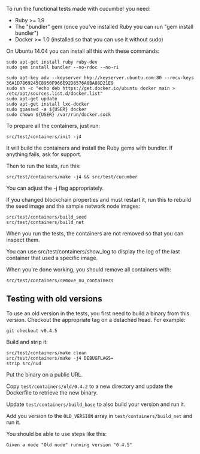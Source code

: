 To run the functional tests made with cucumber you need:

* Ruby >= 1.9
* The "bundler" gem (once you've installed Ruby you can run "gem install bundler")
* Docker >= 1.0 (installed so that you can use it without sudo)

On Ubuntu 14.04 you can install all this with these commands:

    sudo apt-get install ruby ruby-dev
    sudo gem install bundler --no-rdoc --no-ri

    sudo apt-key adv --keyserver hkp://keyserver.ubuntu.com:80 --recv-keys 36A1D7869245C8950F966E92D8576A8BA88D21E9
    sudo sh -c "echo deb https://get.docker.io/ubuntu docker main > /etc/apt/sources.list.d/docker.list"
    sudo apt-get update
    sudo apt-get install lxc-docker
    sudo gpasswd -a ${USER} docker
    sudo chown ${USER} /var/run/docker.sock

To prepare all the containers, just run:

    src/test/containers/init -j4

It will build the containers and install the Ruby gems with bundler. If anything fails, ask for support.

Then to run the tests, run this:

    src/test/containers/make -j4 && src/test/cucumber

You can adjust the -j flag appropriately.


If you changed blockchain properties and must restart it, run this to rebuild the seed image and the sample network node images:

    src/test/containers/build_seed
    src/test/containers/build_net

When you run the tests, the containers are not removed so that you can inspect them.

You can use src/test/containers/show_log to display the log of the last container that used a specific image.

When you're done working, you should remove all containers with:

    src/test/containers/remove_nu_containers


Testing with old versions
-------------------------

To use an old version in the tests, you first need to build a binary from this version. Checkout the appropriate tag on a detached head. For example:

    git checkout v0.4.5

Build and strip it:

    src/test/containers/make clean
    src/test/containers/make -j4 DEBUGFLAGS=
    strip src/nud

Put the binary on a public URL.

Copy `test/containers/old/0.4.2` to a new directory and update the Dockerfile to retrieve the new binary.

Update `test/containers/build_base` to also build your version and run it.

Add you version to the `OLD_VERSION` array in `test/containers/build_net` and run it.

You should be able to use steps like this:

    Given a node "Old node" running version "0.4.5"
